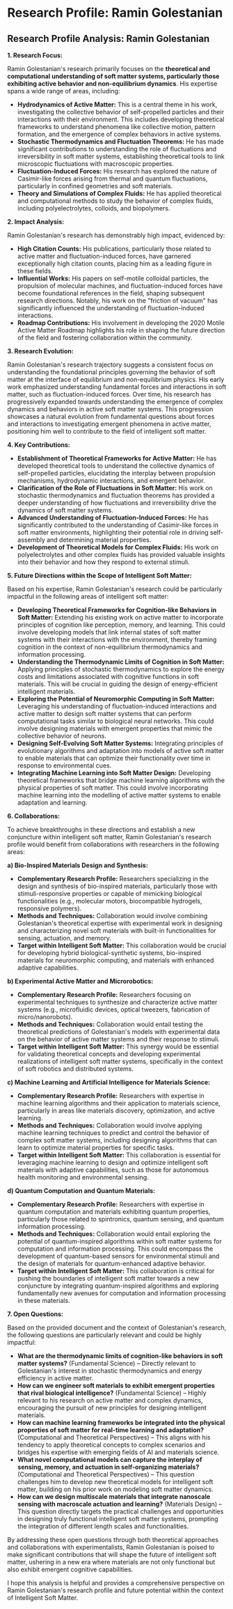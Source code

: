 # Research Profile: Ramin Golestanian

##  Research Profile Analysis: Ramin Golestanian


**1. Research Focus:**

Ramin Golestanian's research primarily focuses on the **theoretical and computational understanding of soft matter systems, particularly those exhibiting active behavior and non-equilibrium dynamics**.  His expertise spans a wide range of areas, including:

* **Hydrodynamics of Active Matter:** This is a central theme in his work, investigating the collective behavior of self-propelled particles and their interactions with their environment. This includes developing theoretical frameworks to understand phenomena like collective motion, pattern formation, and the emergence of complex behaviors in active systems.
* **Stochastic Thermodynamics and Fluctuation Theorems:**  He has made significant contributions to understanding the role of fluctuations and irreversibility in soft matter systems, establishing theoretical tools to link microscopic fluctuations with macroscopic properties.
* **Fluctuation-Induced Forces:**  His research has explored the nature of Casimir-like forces arising from thermal and quantum fluctuations, particularly in confined geometries and soft materials.
* **Theory and Simulations of Complex Fluids:**  He has applied theoretical and computational methods to study the behavior of complex fluids, including polyelectrolytes, colloids, and biopolymers.

**2. Impact Analysis:**

Ramin Golestanian's research has demonstrably high impact, evidenced by:

* **High Citation Counts:**  His publications, particularly those related to active matter and fluctuation-induced forces, have garnered exceptionally high citation counts, placing him as a leading figure in these fields.
* **Influential Works:** His papers on self-motile colloidal particles, the propulsion of molecular machines, and fluctuation-induced forces have become foundational references in the field, shaping subsequent research directions. Notably, his work on the "friction of vacuum" has significantly influenced the understanding of fluctuation-induced interactions.
* **Roadmap Contributions:** His involvement in developing the 2020 Motile Active Matter Roadmap highlights his role in shaping the future direction of the field and fostering collaboration within the community.


**3. Research Evolution:**


Ramin Golestanian's research trajectory suggests a consistent focus on understanding the foundational principles governing the behavior of soft matter at the interface of equilibrium and non-equilibrium physics. His early work emphasized understanding fundamental forces and interactions in soft matter, such as fluctuation-induced forces. Over time, his research has progressively expanded towards understanding the emergence of complex dynamics and behaviors in active soft matter systems. This progression showcases a natural evolution from fundamental questions about forces and interactions to investigating emergent phenomena in active matter, positioning him well to contribute to the field of intelligent soft matter.

**4. Key Contributions:**


* **Establishment of Theoretical Frameworks for Active Matter:** He has developed theoretical tools to understand the collective dynamics of self-propelled particles, elucidating the interplay between propulsion mechanisms, hydrodynamic interactions, and emergent behavior.
* **Clarification of the Role of Fluctuations in Soft Matter:** His work on stochastic thermodynamics and fluctuation theorems has provided a deeper understanding of how fluctuations and irreversibility drive the dynamics of soft matter systems.
* **Advanced Understanding of Fluctuation-Induced Forces:** He has significantly contributed to the understanding of Casimir-like forces in soft matter environments, highlighting their potential role in driving self-assembly and determining material properties.
* **Development of Theoretical Models for Complex Fluids:** His work on polyelectrolytes and other complex fluids has provided valuable insights into their behavior and how they respond to external stimuli.

**5. Future Directions within the Scope of Intelligent Soft Matter:**

Based on his expertise, Ramin Golestanian's research could be particularly impactful in the following areas of intelligent soft matter:

* **Developing Theoretical Frameworks for Cognition-like Behaviors in Soft Matter:**  Extending his existing work on active matter to incorporate principles of cognition like perception, memory, and learning. This could involve developing models that link internal states of soft matter systems with their interactions with the environment, thereby framing cognition in the context of non-equilibrium thermodynamics and information processing.
* **Understanding the Thermodynamic Limits of Cognition in Soft Matter:** Applying principles of stochastic thermodynamics to explore the energy costs and limitations associated with cognitive functions in soft materials. This will be crucial in guiding the design of energy-efficient intelligent materials.
* **Exploring the Potential of Neuromorphic Computing in Soft Matter:** Leveraging his understanding of fluctuation-induced interactions and active matter to design soft matter systems that can perform computational tasks similar to biological neural networks. This could involve designing materials with emergent properties that mimic the collective behavior of neurons.
* **Designing Self-Evolving Soft Matter Systems:** Integrating principles of evolutionary algorithms and adaptation into models of active soft matter to enable materials that can optimize their functionality over time in response to environmental cues.
* **Integrating Machine Learning into Soft Matter Design:** Developing theoretical frameworks that bridge machine learning algorithms with the physical properties of soft matter. This could involve incorporating machine learning into the modelling of active matter systems to enable adaptation and learning.

**6. Collaborations:**


To achieve breakthroughs in these directions and establish a new conjuncture within intelligent soft matter, Ramin Golestanian's research profile would benefit from collaborations with researchers in the following areas:

**a)  Bio-Inspired Materials Design and Synthesis:**

* **Complementary Research Profile:** Researchers specializing in the design and synthesis of bio-inspired materials, particularly those with stimuli-responsive properties or capable of mimicking biological functionalities (e.g., molecular motors, biocompatible hydrogels, responsive polymers).
* **Methods and Techniques:**  Collaboration would involve combining Golestanian's theoretical expertise with experimental work in designing and characterizing novel soft materials with built-in functionalities for sensing, actuation, and memory.
* **Target within Intelligent Soft Matter:**  This collaboration would be crucial for developing hybrid biological-synthetic systems, bio-inspired materials for neuromorphic computing, and materials with enhanced adaptive capabilities.

**b) Experimental Active Matter and Microrobotics:**

* **Complementary Research Profile:** Researchers focusing on experimental techniques to synthesize and characterize active matter systems (e.g., microfluidic devices, optical tweezers, fabrication of micro/nanorobots).
* **Methods and Techniques:**  Collaboration would entail testing the theoretical predictions of Golestanian's models with experimental data on the behavior of active matter systems and their response to stimuli.
* **Target within Intelligent Soft Matter:**  This synergy would be essential for validating theoretical concepts and developing experimental realizations of intelligent soft matter systems, specifically in the context of soft robotics and distributed systems.

**c)  Machine Learning and Artificial Intelligence for Materials Science:**

* **Complementary Research Profile:**  Researchers with expertise in machine learning algorithms and their application to materials science, particularly in areas like materials discovery, optimization, and active learning.
* **Methods and Techniques:**  Collaboration would involve applying machine learning techniques to predict and control the behavior of complex soft matter systems, including designing algorithms that can learn to optimize material properties for specific tasks.
* **Target within Intelligent Soft Matter:**  This collaboration is essential for leveraging machine learning to design and optimize intelligent soft materials with adaptive capabilities, such as those for autonomous health monitoring and environmental sensing.

**d)  Quantum Computation and Quantum Materials:**

* **Complementary Research Profile:**  Researchers with expertise in quantum computation and materials exhibiting quantum properties, particularly those related to spintronics, quantum sensing, and quantum information processing.
* **Methods and Techniques:**  Collaboration would entail exploring the potential of quantum-inspired algorithms within soft matter systems for computation and information processing.  This could encompass the development of quantum-based sensors for environmental stimuli and the design of materials for quantum-enhanced adaptive behavior.
* **Target within Intelligent Soft Matter:**  This collaboration is critical for pushing the boundaries of intelligent soft matter towards a new conjuncture by integrating quantum-inspired algorithms and exploring fundamentally new avenues for computation and information processing in these materials.


**7. Open Questions:** 

Based on the provided document and the context of Golestanian's research, the following questions are particularly relevant and could be highly impactful:


* **What are the thermodynamic limits of cognition-like behaviors in soft matter systems?**  (Fundamental Science) – Directly relevant to Golestanian's interest in stochastic thermodynamics and energy efficiency in active matter.
* **How can we engineer soft materials to exhibit emergent properties that rival biological intelligence?** (Fundamental Science) – Highly relevant to his research on active matter and complex dynamics, encouraging the pursuit of new principles for designing intelligent materials.
* **How can machine learning frameworks be integrated into the physical properties of soft matter for real-time learning and adaptation?** (Computational and Theoretical Perspectives) – This aligns with his tendency to apply theoretical concepts to complex scenarios and bridges his expertise with emerging fields of AI and materials science.
* **What novel computational models can capture the interplay of sensing, memory, and actuation in self-organizing materials?** (Computational and Theoretical Perspectives) – This question challenges him to develop new theoretical models for intelligent soft matter, building on his prior work on modeling soft matter dynamics.
* **How can we design multiscale materials that integrate nanoscale sensing with macroscale actuation and learning?** (Materials Design) – This question directly targets the practical challenges and opportunities in designing truly functional intelligent soft matter systems, prompting the integration of different length scales and functionalities.


By addressing these open questions through both theoretical approaches and collaborations with experimentalists, Ramin Golestanian is poised to make significant contributions that will shape the future of intelligent soft matter, ushering in a new era where materials are not only functional but also exhibit emergent cognitive capabilities.


I hope this analysis is helpful and provides a comprehensive perspective on Ramin Golestanian's research profile and future potential within the context of Intelligent Soft Matter. 
